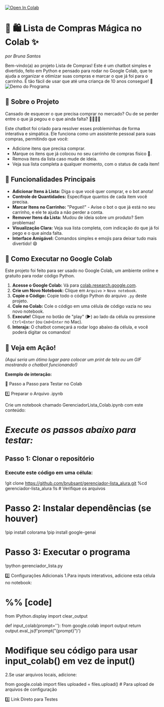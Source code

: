 [![Open In Colab](https://colab.research.google.com/assets/colab-badge.svg)](https://colab.research.google.com/github/brubsant/gerenciador-lista_alura/blob/main/gerenciador_lista_alura.ipynb)


# 🛒 🛍️ Lista de Compras Mágica no Colab ✨  
*por Bruna Santos*

Bem-vindo(a) ao projeto Lista de Compras! Este é um chatbot simples e divertido, feito em Python e pensado para rodar no Google Colab, que te ajuda a organizar e otimizar suas compras e marcar o que já foi para o carrinho. É tão fácil de usar que até uma criança de 10 anos consegue! 🎉
![Demo do Programa](assets/demo.gif)

## 👋 Sobre o Projeto

Cansado de esquecer o que precisa comprar no mercado? Ou de se perder entre o que já pegou e o que ainda falta? 🙋‍♀️🙋‍♂️

Este chatbot foi criado para resolver esses probleminhas de forma interativa e simpática. Ele funciona como um assistente pessoal para suas compras, permitindo que você:

* Adicione itens que precisa comprar.
* Marque os itens que já colocou no seu carrinho de compras físico 🛒.
* Remova itens da lista caso mude de ideia.
* Veja sua lista completa a qualquer momento, com o status de cada item!

## 🌟 Funcionalidades Principais

* **Adicionar Itens à Lista:** Diga o que você quer comprar, e o bot anota!
* **Controle de Quantidades:** Especifique quantos de cada item você precisa.
* **Marcar Itens no Carrinho:** "Peguei!" - Avise o bot o que já está no seu carrinho, e ele te ajuda a não perder a conta.
* **Remover Itens da Lista:** Mudou de ideia sobre um produto? Sem problemas!
* **Visualização Clara:** Veja sua lista completa, com indicação do que já foi pego e o que ainda falta.
* **Interface Amigável:** Comandos simples e emojis para deixar tudo mais divertido! 😄

## 🚀 Como Executar no Google Colab

Este projeto foi feito para ser usado no Google Colab, um ambiente online e gratuito para rodar código Python.

1.  **Acesse o Google Colab:** Vá para [colab.research.google.com](https://colab.research.google.com).
2.  **Crie um Novo Notebook:** Clique em `Arquivo` > `Novo notebook`.
3.  **Copie o Código:** Copie todo o código Python do arquivo `.py` deste projeto.
4.  **Cole no Colab:** Cole o código em uma célula de código vazia no seu novo notebook.
5.  **Execute!** Clique no botão de "play" (▶️) ao lado da célula ou pressione `Ctrl+Enter` (ou `Cmd+Enter` no Mac).
6.  **Interaja:** O chatbot começará a rodar logo abaixo da célula, e você poderá digitar os comandos!

## 📸 Veja em Ação!

*(Aqui seria um ótimo lugar para colocar um print de tela ou um GIF mostrando o chatbot funcionando!)*

**Exemplo de interação:**

  
📌 Passo a Passo para Testar no Colab

1️⃣ Preparar o Arquivo .ipynb

Crie um notebook chamado GerenciadorLista_Colab.ipynb com este conteúdo:

# *Execute os passos abaixo para testar:*

## Passo 1: Clonar o repositório

### Execute este código em uma célula:
!git clone https://github.com/brubsant/gerenciador-lista_alura.git
%cd gerenciador-lista_alura
!ls  # Verifique os arquivos

# Passo 2: Instalar dependências (se houver)
!pip install colorama
!pip install google-genai

# Passo 3: Executar o programa
!python gerenciador_lista.py

2️⃣ Configurações Adicionais
1.Para inputs interativos, adicione esta célula no notebook:

# %% [code]
from IPython.display import clear_output

def input_colab(prompt=''):
    from google.colab import output
    return output.eval_js(f'prompt("{prompt}")')

# Modifique seu código para usar input_colab() em vez de input()

2.Se usar arquivos locais, adicione:

from google.colab import files
uploaded = files.upload()  # Para upload de arquivos de configuração

3️⃣ Link Direto para Testes


